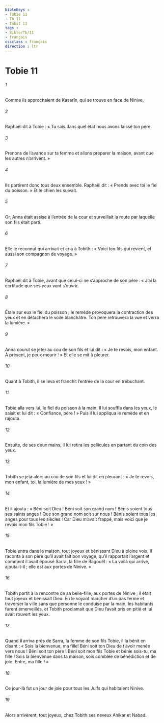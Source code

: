 ```yaml
---
bibleKeys : 
- Tobie 11
- Tb 11
- Tobit 11
tags : 
- Bible/Tb/11
- français
cssclass : français
direction : ltr
---
```


# Tobie 11

###### 1
Comme ils approchaient de Kaserîn, qui se trouve en face de Ninive,
###### 2
Raphaël dit à Tobie : « Tu sais dans quel état nous avons laissé ton père.
###### 3
Prenons de l’avance sur ta femme et allons préparer la maison, avant que les autres n’arrivent. »
###### 4
Ils partirent donc tous deux ensemble. Raphaël dit : « Prends avec toi le fiel du poisson. » Et le chien les suivait.
###### 5
Or, Anna était assise à l’entrée de la cour et surveillait la route par laquelle son fils était parti.
###### 6
Elle le reconnut qui arrivait et cria à Tobith : « Voici ton fils qui revient, et aussi son compagnon de voyage. »
###### 7
Raphaël dit à Tobie, avant que celui-ci ne s’approche de son père : « J’ai la certitude que ses yeux vont s’ouvrir.
###### 8
Étale sur eux le fiel du poisson ; le remède provoquera la contraction des yeux et en détachera le voile blanchâtre. Ton père retrouvera la vue et verra la lumière. »
###### 9
Anna courut se jeter au cou de son fils et lui dit : « Je te revois, mon enfant. À présent, je peux mourir ! » Et elle se mit à pleurer.
###### 10
Quant à Tobith, il se leva et franchit l’entrée de la cour en trébuchant.
###### 11
Tobie alla vers lui, le fiel du poisson à la main. Il lui souffla dans les yeux, le saisit et lui dit : « Confiance, père ! » Puis il lui appliqua le remède et en rajouta.
###### 12
Ensuite, de ses deux mains, il lui retira les pellicules en partant du coin des yeux.
###### 13
Tobith se jeta alors au cou de son fils et lui dit en pleurant : « Je te revois, mon enfant, toi, la lumière de mes yeux ! »
###### 14
Et il ajouta :
« Béni soit Dieu !
Béni soit son grand nom !
Bénis soient tous ses saints anges !
Que son grand nom soit sur nous !
Bénis soient tous les anges
pour tous les siècles !
Car Dieu m’avait frappé,
mais voici que je revois
mon fils Tobie ! »
###### 15
Tobie entra dans la maison, tout joyeux et bénissant Dieu à pleine voix. Il raconta à son père qu’il avait fait bon voyage, qu’il rapportait l’argent et comment il avait épousé Sarra, la fille de Ragouël : « La voilà qui arrive, ajouta-t-il ; elle est aux portes de Ninive. »
###### 16
Tobith partit à la rencontre de sa belle-fille, aux portes de Ninive ; il était tout joyeux et bénissait Dieu. En le voyant marcher d’un pas ferme et traverser la ville sans que personne le conduise par la main, les habitants furent émerveillés, et Tobith proclamait que Dieu l’avait pris en pitié et lui avait rouvert les yeux.
###### 17
Quand il arriva près de Sarra, la femme de son fils Tobie, il la bénit en disant : « Sois la bienvenue, ma fille! Béni soit ton Dieu de t’avoir menée vers nous ! Béni soit ton père ! Béni soit mon fils Tobie et bénie sois-tu, ma fille ! Sois la bienvenue dans ta maison, sois comblée de bénédiction et de joie. Entre, ma fille ! »
###### 18
Ce jour-là fut un jour de joie pour tous les Juifs qui habitaient Ninive.
###### 19
Alors arrivèrent, tout joyeux, chez Tobith ses neveux Ahikar et Nabad.
